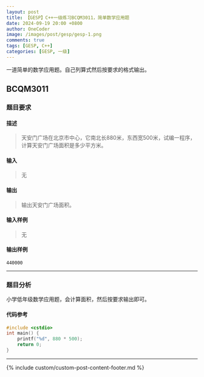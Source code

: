 ```yaml
---
layout: post
title: 【GESP】C++一级练习BCQM3011，简单数学应用题
date: 2024-09-19 20:00 +0800
author: OneCoder
image: /images/post/gesp/gesp-1.png
comments: true
tags: [GESP, C++]
categories: [GESP, 一级]
---
```

一道简单的数学应用题。自己列算式然后按要求的格式输出。

<!--more-->

## BCQM3011

### 题目要求

#### 描述

>天安门广场在北京市中心，它南北长880米，东西宽500米，试编一程序，计算天安门广场面积是多少平方米。

#### 输入

>无

#### 输出

>输出天安门广场面积。

#### 输入样例

>无

#### 输出样例

```console
440000
```

---

### 题目分析

小学低年级数学应用题，会计算面积，然后按要求输出即可。

#### 代码参考

```cpp
#include <cstdio>
int main() {
    printf("%d", 880 * 500);
    return 0;
}
```

---

{% include custom/custom-post-content-footer.md %}
